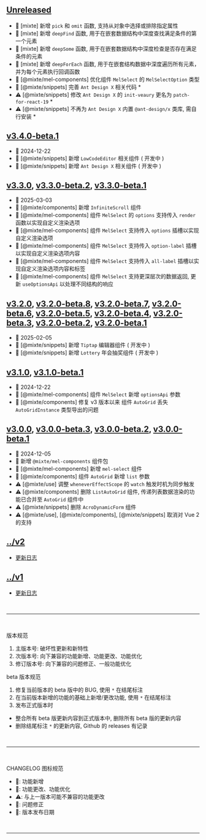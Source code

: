 ## [Unreleased]
  - 🌟 [mixte] 新增 `pick` 和 `omit` 函数, 支持从对象中选择或排除指定属性
  - 🌟 [mixte] 新增 `deepFind` 函数, 用于在嵌套数据结构中深度查找满足条件的第一个元素
  - 🌟 [mixte] 新增 `deepSome` 函数, 用于在嵌套数据结构中深度检查是否存在满足条件的元素
  - 🌟 [mixte] 新增 `deepForEach` 函数, 用于在嵌套结构数据中深度遍历所有元素，并为每个元素执行回调函数
  - 💄 [@mixte/mel-components] 优化组件 `MelSelect` 的 `MelSelectOption` 类型
  - 💄 [@mixte/snippets] 完善 `Ant Design X` 相关代码 *
  - ⚠️ [@mixte/snippets] 修改 `Ant Design X` 的 `init-veaury` 更名为 `patch-for-react-19` *
  - ⚠️ [@mixte/snippets] 不再为 `Ant Design X` 内置 `@ant-design/x` 类库, 需自行安装 *

## [v3.4.0-beta.1]
  - 📅 2024-12-22
  - 🌟 [@mixte/snippets] 新增 `LowCodeEditor` 相关组件 ( 开发中 )
  - 🌟 [@mixte/snippets] 新增 `Ant Design X` 相关组件 ( 开发中 )

## [v3.3.0], [v3.3.0-beta.2], [v3.3.0-beta.1]
  - 📅 2025-03-03
  - 🌟 [@mixte/components] 新增 `InfiniteScroll` 组件
  - 🌟 [@mixte/mel-components] 组件 `MelSelect` 的 `options` 支持传入 `render` 函数以实现自定义渲染选项
  - 🌟 [@mixte/mel-components] 组件 `MelSelect` 支持传入 `options` 插槽以实现自定义渲染选项
  - 🌟 [@mixte/mel-components] 组件 `MelSelect` 支持传入 `option-label` 插槽以实现自定义渲染选项内容
  - 🌟 [@mixte/mel-components] 组件 `MelSelect` 支持传入 `all-label` 插槽以实现自定义渲染选项内容和标签
  - 💄 [@mixte/mel-components] 组件 `MelSelect` 支持更深层次的数据返回, 更新 `useOptionsApi` 以处理不同结构的响应

## [v3.2.0], [v3.2.0-beta.8], [v3.2.0-beta.7], [v3.2.0-beta.6], [v3.2.0-beta.5], [v3.2.0-beta.4], [v3.2.0-beta.3], [v3.2.0-beta.2], [v3.2.0-beta.1]
  - 📅 2025-02-05
  - 🌟 [@mixte/snippets] 新增 `Tiptap` 编辑器组件 ( 开发中 )
  - 🌟 [@mixte/snippets] 新增 `Lottery` 年会抽奖组件 ( 开发中 )

## [v3.1.0], [v3.1.0-beta.1]
  - 📅 2024-12-22
  - 🌟 [@mixte/mel-components] 组件 `MelSelect` 新增 `optionsApi` 参数
  - 🐞 [@mixte/components] 修复 v3 版本以来 组件 `AutoGrid` 丢失 `AutoGridInstance` 类型导出的问题

## [v3.0.0], [v3.0.0-beta.3], [v3.0.0-beta.2], [v3.0.0-beta.1]
  - 📅 2024-12-05
  - 🌟 新增 `@mixte/mel-components` 组件包
  - 🌟 [@mixte/mel-components] 新增 `mel-select` 组件
  - 💄 [@mixte/components] 组件 `AutoGrid` 新增 `list` 参数
  - ⚠️ [@mixte/use] 调整 `wheneverEffectScope` 的 `watch` 触发时机为同步触发
  - ⚠️ [@mixte/components] 删除 `ListAutoGrid` 组件, 传递列表数据渲染的功能已合并至 `AutoGrid` 组件中
  - ⚠️ [@mixte/snippets] 删除 `AcroDynamicForm` 组件
  - ⚠️ [@mixte/use], [@mixte/components], [@mixte/snippets] 取消对 Vue 2 的支持


## [../v2](https://mixte-v2.moomfe.com)
  - [更新日志](https://mixte-v2.moomfe.com/changelog)

## [../v1](https://mixte-v1.moomfe.com)
  - [更新日志](https://mixte-v1.moomfe.com/changelog)

<br>
<hr>
<br>

版本规范

1. 主版本号: 破坏性更新和新特性
2. 次版本号: 向下兼容的功能新增、功能更改、功能优化
3. 修订版本号: 向下兼容的问题修正、一般功能优化

beta 版本规范

1. 修复当前版本的 beta 版中的 BUG, 使用 `*` 在结尾标注
2. 在当前版本新增的功能的基础上新增/更改功能, 使用 `*` 在结尾标注
3. 发布正式版本时
  - 整合所有 beta 版更新内容到正式版本中, 删除所有 beta 版的更新内容
  - 删除结尾标注 `*` 的更新内容, Github 的 releases 有记录

<br>
<hr>
<br>

CHANGELOG 图标规范

- 🌟: 功能新增<br>
- 💄: 功能更改、功能优化<br>
- ⚠️: 与上一版本可能不兼容的功能更改<br>
- 🐞: 问题修正<br>
- 📅: 版本发布日期

<br>
<hr>
<br>

[Unreleased]: https://github.com/MoomFE/mixte/compare/v3.4.0-beta.1...HEAD
[v3.4.0-beta.1]: https://github.com/MoomFE/mixte/releases/tag/v3.4.0-beta.1
[v3.3.0]: https://github.com/MoomFE/mixte/releases/tag/v3.3.0
[v3.3.0-beta.2]: https://github.com/MoomFE/mixte/releases/tag/v3.3.0-beta.2
[v3.3.0-beta.1]: https://github.com/MoomFE/mixte/releases/tag/v3.3.0-beta.1
[v3.2.0]: https://github.com/MoomFE/mixte/releases/tag/v3.2.0
[v3.2.0-beta.8]: https://github.com/MoomFE/mixte/releases/tag/v3.2.0-beta.8
[v3.2.0-beta.7]: https://github.com/MoomFE/mixte/releases/tag/v3.2.0-beta.7
[v3.2.0-beta.6]: https://github.com/MoomFE/mixte/releases/tag/v3.2.0-beta.6
[v3.2.0-beta.5]: https://github.com/MoomFE/mixte/releases/tag/v3.2.0-beta.5
[v3.2.0-beta.4]: https://github.com/MoomFE/mixte/releases/tag/v3.2.0-beta.4
[v3.2.0-beta.3]: https://github.com/MoomFE/mixte/releases/tag/v3.2.0-beta.3
[v3.2.0-beta.2]: https://github.com/MoomFE/mixte/releases/tag/v3.2.0-beta.2
[v3.2.0-beta.1]: https://github.com/MoomFE/mixte/releases/tag/v3.2.0-beta.1
[v3.1.0]: https://github.com/MoomFE/mixte/releases/tag/v3.1.0
[v3.1.0-beta.1]: https://github.com/MoomFE/mixte/releases/tag/v3.1.0-beta.1
[v3.0.0]: https://github.com/MoomFE/mixte/releases/tag/v3.0.0
[v3.0.0-beta.3]: https://github.com/MoomFE/mixte/releases/tag/v3.0.0-beta.3
[v3.0.0-beta.2]: https://github.com/MoomFE/mixte/releases/tag/v3.0.0-beta.2
[v3.0.0-beta.1]: https://github.com/MoomFE/mixte/releases/tag/v3.0.0-beta.1